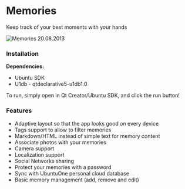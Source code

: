 # Memories #

Keep track of your best moments with your hands

![Memories 20.08.2013](https://raw.github.com/Mefrio/Memories/master/resources/gh-page/memories-20-08-2013.png)

### Installation ###

**Dependencies:**

 * Ubuntu SDK
 * U1db - qtdeclarative5-u1db1.0

To run, simply open in Qt Creator/Ubuntu SDK, and click the run button!

### Features ###
 
 * Adaptive layout so that the app looks good on every device
 * Tags support to allow to filter memories
 * Markdown/HTML instead of simple text for memory content
 * Associate photos with your memories
 * Camera support
 * Localization support
 * Social Networks sharing
 * Protect your memories with a password
 * Sync with UbuntuOne personal cloud database
 * Basic memory management (add, remove and edit)
